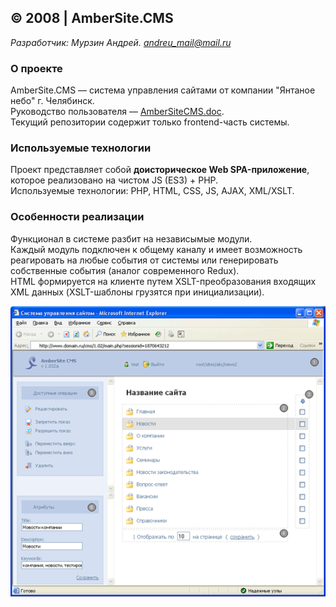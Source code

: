 ## © 2008 | AmberSite.CMS

*Разработчик: Мурзин Андрей. andreu_mail@mail.ru*  

### О проекте
AmberSite.CMS — система управления сайтами от компании "Янтаное небо" г. Челябинск.  
Руководство пользователя — [AmberSiteCMS.doc](AmberSiteCMS.doc).  
Текущий репозитории содержит только frontend-часть системы.

### Используемые технологии
Проект представляет собой **доисторическое Web SPA-приложение**, которое реализовано на чистом JS (ES3) + PHP.  
Используемые технологии: PHP, HTML, CSS, JS, AJAX, XML/XSLT.

### Особенности реализации
Функционал в системе разбит на независымые модули.  
Каждый модуль подключен к общему каналу и имеет возможность реагировать на любые события от системы или генерировать
собственные события (аналог современного Redux).  
HTML формируется на клиенте путем XSLT-преобразования входящих XML данных (XSLT-шаблоны грузятся при инициализации).

![Demo](demo.png "demo")
